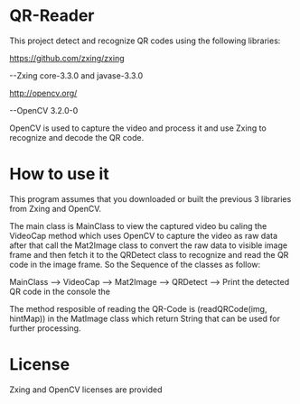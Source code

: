 # QR-Reader
This project detect and recognize QR codes using the following libraries:

https://github.com/zxing/zxing

--Zxing core-3.3.0 and javase-3.3.0

http://opencv.org/

--OpenCV 3.2.0-0

OpenCV is used to capture the video and process it and use Zxing to recognize and decode the QR code.

# How to use it

This program assumes that you downloaded or built the previous 3 libraries from Zxing and OpenCV.

The main class is MainClass to view the captured video bu caling the VideoCap method which uses OpenCV to capture the video as raw data after that call the Mat2Image class to convert the raw data to visible image frame and then fetch it to the QRDetect class to 
recognize and read the QR code in the image frame. So the Sequence of the classes as follow:

MainClass --> VideoCap --> Mat2Image --> QRDetect --> Print the detected QR code in the console the 

The method resposible of reading the QR-Code is (readQRCode(img, hintMap)) in the MatImage class which return String that can be used for further processing.

# License
Zxing and OpenCV licenses are provided
